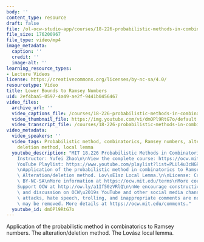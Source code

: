 ```yaml
---
body: ''
content_type: resource
draft: false
file: /ol-ocw-studio-app/courses/18-226-probabilistic-methods-in-combinatorics-fall-2022/18226-lower-bounds-to-ramsey-numbers_360p_16_9.mp4
file_size: 176200967
file_type: video/mp4
image_metadata:
  caption: ''
  credit: ''
  image-alt: ''
learning_resource_types:
- Lecture Videos
license: https://creativecommons.org/licenses/by-nc-sa/4.0/
resourcetype: Video
title: Lower Bounds to Ramsey Numbers
uid: 2ef4baa5-0597-4a49-ae2f-9441b0456467
video_files:
  archive_url: ''
  video_captions_file: /courses/18-226-probabilistic-methods-in-combinatorics-fall-2022/1FTq29C4kVpA0gIh3ESgkK1VPIWQa_l3c_transcript.webvtt
  video_thumbnail_file: https://img.youtube.com/vi/dmOPl9RtG7o/default.jpg
  video_transcript_file: /courses/18-226-probabilistic-methods-in-combinatorics-fall-2022/1FTq29C4kVpA0gIh3ESgkK1VPIWQa_l3c_transcript.pdf
video_metadata:
  video_speakers: ''
  video_tags: Probabilistic method, combinatorics, Ramsey numbers, alteration method,
    deletion method, local lemma
  youtube_description: "MIT 18.226 Probabilistic Methods in Combinatorics, Fall 2024\n\
    Instructor: Yufei Zhao\n\nView the complete course: https://ocw.mit.edu/courses/18-226-probabilistic-methods-in-combinatorics-fall-2022/\n\
    YouTube Playlist: https://www.youtube.com/playlist?list=PLUl4u3cNGP61cYB5ymvFiEbIb-wWHfaqO\n\
    \nApplication of the probabilistic method in combinatorics to Ramsey numbers.\
    \ Alteration/deletion method. Lov\xE1sz Local Lemma.\n\nLicense: Creative Commons\
    \ BY-NC-SA\nMore information at https://ocw.mit.edu/terms\nMore courses at https://ocw.mit.edu\n\
    Support OCW at http://ow.ly/a1If50zVRlQ\n\nWe encourage constructive comments\
    \ and discussion on OCW\u2019s YouTube and other social media channels. Personal\
    \ attacks, hate speech, trolling, and inappropriate comments are not allowed and\
    \ may be removed. More details at https://ocw.mit.edu/comments."
  youtube_id: dmOPl9RtG7o
---
```

Application of the probabilistic method in combinatorics to Ramsey numbers. The alteration/deletion method. The Lovász local lemma.